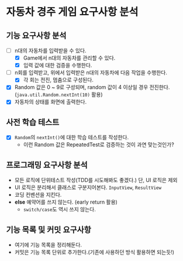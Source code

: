 # 자동차 경주 게임 요구사항 분석

## 기능 요구사항 분석

- [ ] n대의 자동차를 입력받을 수 있다.
  - [x] Game에서 n대의 자동차를 관리할 수 있다.
  - [x] 입력 값에 대한 검증을 수행한다.
- [ ] n회를 입력받고, 위에서 입력받은 n대의 자동차에 다음 작업을 수행한다.
  - [x] 각 회는 전진, 멈춤으로 구성된다.
- [x] Random 값은 0 ~ 9로 구성되며, random 값이 4 이상일 경우 전진한다. (`java.util.Random.nextInt(10)` 활용)
- [x] 자동차의 상태를 화면에 출력한다.

## 사전 학습 테스트

- [x] `Random`의 `nextInt()`에 대한 학습 테스트를 작성한다.
  - 이런 Random 값은 RepeatedTest로 검증하는 것이 과연 맞는것인가?

## 프로그래밍 요구사항 분석

- 모든 로직에 단위테스트 작성(TDD를 시도해봐도 좋겠다.) 단, UI 로직은 제외
- UI 로직은 분리해서 클래스로 구분지어본다. `InputView`, `ResultView`
- 코딩 컨벤션을 지킨다.
- **else** 예약어를 쓰지 않는다. (early return 활용)
  - `switch/case`도 역시 쓰지 않는다.

## 기능 목록 및 커밋 요구사항

- 여기에 기능 목록을 정리해둔다.
- 커밋은 기능 목록 단위로 추가한다.(기존에 사용하던 방식 활용하면 되는듯!)
